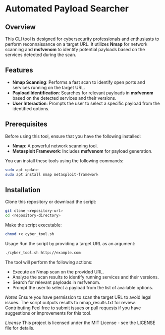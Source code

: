 # Automated Payload Searcher 

## **Overview**

This CLI tool is designed for cybersecurity professionals and enthusiasts to perform reconnaissance on a target URL. It utilizes **Nmap** for network scanning and **msfvenom** to identify potential payloads based on the services detected during the scan.

## **Features**

- **Nmap Scanning**: Performs a fast scan to identify open ports and services running on the target URL.
- **Payload Identification**: Searches for relevant payloads in **msfvenom** based on the detected services and their versions.
- **User Interaction**: Prompts the user to select a specific payload from the identified options.

## **Prerequisites**

Before using this tool, ensure that you have the following installed:

- **Nmap**: A powerful network scanning tool.
- **Metasploit Framework**: Includes **msfvenom** for payload generation.

You can install these tools using the following commands:

```bash
sudo apt update
sudo apt install nmap metasploit-framework
```
## **Installation**
Clone this repository or download the script:
````bash
git clone <repository-url>
cd <repository-directory>
````
Make the script executable:
```bash
chmod +x cyber_tool.sh
````
Usage
Run the script by providing a target URL as an argument:
```bash
./cyber_tool.sh http://example.com
````
The tool will perform the following actions:

- Execute an Nmap scan on the provided URL.
- Analyze the scan results to identify running services and their versions.
- Search for relevant payloads in msfvenom.
- Prompt the user to select a payload from the list of available options.
  
*Notes*
Ensure you have permission to scan the target URL to avoid legal issues.
The script outputs results to nmap_results.txt for review.
Contributing
Feel free to submit issues or pull requests if you have suggestions or improvements for this tool.

*License*
This project is licensed under the MIT License - see the LICENSE file for details.
